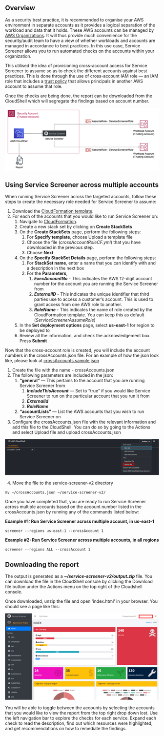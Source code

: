 ## Overview

As a security best practice, it is recommended to organise your AWS environment in separate accounts as it provides a logical separation of the workload and data that it holds. These AWS accounts can be managed by [AWS Organizations](https://aws.amazon.com/organizations/). It will thus provide much convenience for the security/audit team to have a view of whether workloads and accounts are managed in accordance to best practices. In this use case, Service Screener allows you to run automated checks on the accounts within your organization. 

This utilised the idea of provisioning cross-account access for Service Screener to assume so as to check the different accounts against best practices. This is done through the use of cross-account IAM role — an IAM role that includes a [trust policy](https://docs.aws.amazon.com/IAM/latest/UserGuide/id_roles_terms-and-concepts.html#term_trust-policy) that allows principals in another AWS account to assume that role. 

Once the checks are being done, the report can be downloaded from the CloudShell which will segregate the findings based on account number.

![Architecture Diagram](/usecases/crossAccounts/static/images/p1-architecture-diagram.png)

## Using Service Screener across multiple accounts

When running Service Screener across the targeted accounts, follow these steps to create the necessary role needed for Service Screener to assume:

1. Download the [CloudFormation template](https://github.com/aws-samples/service-screener-v2/blob/cebd00c943b5f74d9384a5ff5a26f98ea114e445/usecases/crossAccounts/crossAccountRoleCF.yml).
2. For each of the accounts that you would like to run Service Screener on:
    1. Navigate to [CloudFormation](https://console.aws.amazon.com/cloudformation/home).
    2. Create a new stack set by clicking on **Create StackSets**
    3. On the **Create StackSets** page, perform the following steps:
        1. For **Specify template**, choose Upload a template file
        2. Choose the file (*crossAccountRoleCF.yml*) that you have downloaded in the previous step.
        3. Choose **Next**
    4. On the **Specify StackSet Details** page, perform the following steps:
        1. For **StackSet name**, enter a name that you can identify with and a description in the next box
        2. For the **Parameters**,
            1. ***ExecAccountNo*** - This indicates the AWS 12-digit account number for the account you are running the Service Screener from
            2. ***ExternalID*** - This indicates the unique identifier that third parties use to access a customer’s account. This is used to grant access from one AWS role to another.
            3. ***RoleName*** - This indicates the name of role created by the CloudFormation template. You can keep this as default (*ServiceScreenerAssumeRole*)
    5. In the **Set deployment options** page, select **us-east-1** for region to be deployed to
    6. Review all the information, and check the acknowledgement box. Press **Submit**

Now that the cross-account role is created, you will include the account numbers in the crossAccounts.json file. For an example of how the json look like, please look at [crossAccounts.sample.json](https://github.com/aws-samples/service-screener-v2/blob/main/crossAccounts.sample.json)

1. Create the file with the name - crossAccounts.json
2. The following parameters are included in the json:
    1. **“general”** — This pertains to the account that you are running Service Screener from
        1. ***IncludeThisAccount*** — Set to “true” if you would like Service Screener to run on the particular account that you run it from
        2. ***ExternalId***
        3. ***RoleName***
    2. **“accountLists”** — List the AWS accounts that you wish to run Service Screener on
3. Configure the crossAccounts.json file with the relevant information and add this file to the CloudShell. You can do so by going to the Actions and select Upload file and upload crossAccounts.json

![CloudShell Console Image](/usecases/crossAccounts/static/images/p2-cloudshell.png)

4. Move the file to the service-screener-v2 directory
```
mv ~/crossAccounts.json ~/service-screener-v2/
```
Once you have completed that, you are ready to run Service Screener across multiple accounts based on the account number listed in the crossAccounts.json by running any of the commands listed below:

**Example #1: Run Service Screener across multiple account, in us-east-1**
```
screener --regions us-east-1 --crossAccount 1
```
**Example #2: Run Service Screener across multiple accounts, in all regions**
```
screener --regions ALL --crossAccount 1
```

## Downloading the report

The output is generated as a ***~/service-screener-v2/output.zip*** file. You can download the file in the CloudShell console by clicking the Download file button under the Actions menu on the top right of the Cloudshell console.

Once downloaded, unzip the file and open 'index.html' in your browser. You should see a page like this:

![SS Report](/usecases/crossAccounts/static/images/p3-report.png)

You will be able to toggle between the accounts by selecting the accounts that you would like to view the report from the top right drop down lost. Use the left navigation bar to explore the checks for each service. Expand each check to read the description, find out which resources were highlighted, and get recommendations on how to remediate the findings.

